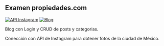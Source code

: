 ## Examen propiedades.com

[![API Instagram](http://propiedades.beeusoft.mx/instagram)](http://propiedades.beeusoft.mx/instagram)
[![Blog](http://propiedades.beeusoft.mx/)](http://propiedades.beeusoft.mx/)

Blog con Login y CRUD de posts y categorias.

Conección con API de Instagram para obtener fotos de la ciudad de México.